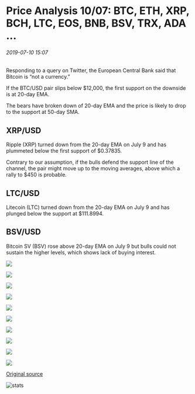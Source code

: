 # Price Analysis 10/07: BTC, ETH, XRP, BCH, LTC, EOS, BNB, BSV, TRX, ADA ...

###### 2019-07-10 15:07

Responding to a query on Twitter, the European Central Bank said that Bitcoin is “not a currency.”

If the BTC/USD pair slips below $12,000, the first support on the downside is at 20-day EMA.

The bears have broken down of 20-day EMA and the price is likely to drop to the support at 50-day SMA.

## XRP/USD

Ripple (XRP) turned down from the 20-day EMA on July 9 and has plummeted below the first support of $0.37835.

Contrary to our assumption, if the bulls defend the support line of the channel, the pair might move up to the moving averages, above which a rally to $450 is probable.

## LTC/USD

Litecoin (LTC) turned down from the 20-day EMA on July 9 and has plunged below the support at $111.8994.

## BSV/USD

Bitcoin SV (BSV) rose above 20-day EMA on July 9 but bulls could not sustain the higher levels, which shows lack of buying interest.

![](https://s3.cointelegraph.com/storage/uploads/view/8df933303debfc3c57ca9e1591841fcd.png)

![](https://s3.cointelegraph.com/storage/uploads/view/1f5e628d334314cbd11f64a5577d926f.png)

![](https://s3.cointelegraph.com/storage/uploads/view/7f1e9f1e16bec091c0a0195cb7df6a52.png)

![](https://s3.cointelegraph.com/storage/uploads/view/6b479e0f47d175521890909b075836a9.png)

![](https://s3.cointelegraph.com/storage/uploads/view/1ccce30c151aefb2cd3be0be9f9a67a9.png)

![](https://s3.cointelegraph.com/storage/uploads/view/e8c7817013cf91adc99ad4c4f15838f1.png)

![](https://s3.cointelegraph.com/storage/uploads/view/56e9a519da59b23c32a4b397266e87a2.png)

![](https://s3.cointelegraph.com/storage/uploads/view/3df0e90a4129c5bbf34142b379c460f5.png)

![](https://s3.cointelegraph.com/storage/uploads/view/212e5fa73a972401502a26dffeda4998.png)

![](https://s3.cointelegraph.com/storage/uploads/view/0a7d8b23bbb25d6530858af174058ae8.png)

[Original source](https://cointelegraph.com/news/price-analysis-10-07-btc-eth-xrp-bch-ltc-eos-bnb-bsv-trx-ada)

![stats](https://c.statcounter.com/11760860/0/a89fa40b/1/ "stats")